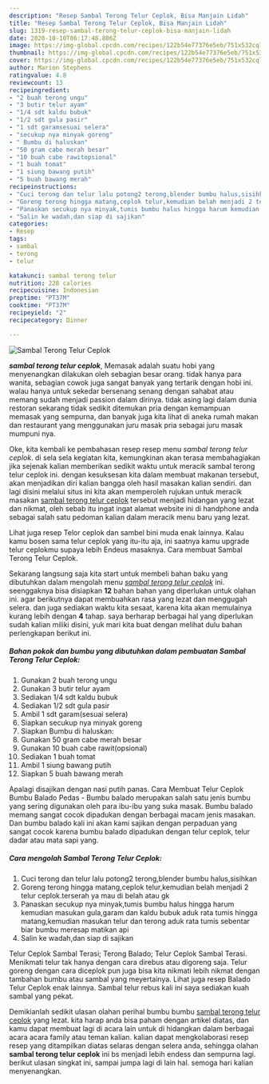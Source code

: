 ```yaml
---
description: "Resep Sambal Terong Telur Ceplok, Bisa Manjain Lidah"
title: "Resep Sambal Terong Telur Ceplok, Bisa Manjain Lidah"
slug: 1319-resep-sambal-terong-telur-ceplok-bisa-manjain-lidah
date: 2020-10-10T06:17:48.806Z
image: https://img-global.cpcdn.com/recipes/122b54e77376e5eb/751x532cq70/sambal-terong-telur-ceplok-foto-resep-utama.jpg
thumbnail: https://img-global.cpcdn.com/recipes/122b54e77376e5eb/751x532cq70/sambal-terong-telur-ceplok-foto-resep-utama.jpg
cover: https://img-global.cpcdn.com/recipes/122b54e77376e5eb/751x532cq70/sambal-terong-telur-ceplok-foto-resep-utama.jpg
author: Marion Stephens
ratingvalue: 4.8
reviewcount: 13
recipeingredient:
- "2 buah terong ungu"
- "3 butir telur ayam"
- "1/4 sdt kaldu bubuk"
- "1/2 sdt gula pasir"
- "1 sdt garamsesuai selera"
- "secukup nya minyak goreng"
- " Bumbu di haluskan"
- "50 gram cabe merah besar"
- "10 buah cabe rawitopsional"
- "1 buah tomat"
- "1 siung bawang putih"
- "5 buah bawang merah"
recipeinstructions:
- "Cuci terong dan telur lalu potong2 terong,blender bumbu halus,sisihkan"
- "Goreng terong hingga matang,ceplok telur,kemudian belah menjadi 2 telur ceplok.terserah ya mau di belah atau gk"
- "Panaskan secukup nya minyak,tumis bumbu halus hingga harum kemudian masukan gula,garam dan kaldu bubuk aduk rata tumis hingga matang,kemudian masukan telur dan terong aduk rata tumis sebentar biar bumbu meresap matikan api"
- "Salin ke wadah,dan siap di sajikan"
categories:
- Resep
tags:
- sambal
- terong
- telur

katakunci: sambal terong telur 
nutrition: 228 calories
recipecuisine: Indonesian
preptime: "PT37M"
cooktime: "PT37M"
recipeyield: "2"
recipecategory: Dinner

---
```



![Sambal Terong Telur Ceplok](https://img-global.cpcdn.com/recipes/122b54e77376e5eb/751x532cq70/sambal-terong-telur-ceplok-foto-resep-utama.jpg)

<b><i>sambal terong telur ceplok</i></b>, Memasak adalah suatu hobi yang menyenangkan dilakukan oleh sebagian besar orang. tidak hanya para wanita, sebagian cowok juga sangat banyak yang tertarik dengan hobi ini. walau hanya untuk sekedar bersenang senang dengan sahabat atau memang sudah menjadi passion dalam dirinya. tidak asing lagi dalam dunia restoran sekarang tidak sedikit ditemukan pria dengan kemampuan memasak yang sempurna, dan banyak juga kita lihat di aneka rumah makan dan restaurant yang menggunakan juru masak pria sebagai juru masak mumpuni nya.

Oke, kita kembali ke pembahasan resep resep menu <i>sambal terong telur ceplok</i>. di sela sela kegiatan kita, kemungkinan akan terasa membahagiakan jika sejenak kalian memberikan sedikit waktu untuk meracik sambal terong telur ceplok ini. dengan kesuksesan kita dalam membuat makanan tersebut, akan menjadikan diri kalian bangga oleh hasil masakan kalian sendiri. dan lagi disini melalui situs ini kita akan memperoleh rujukan untuk meracik masakan <u>sambal terong telur ceplok</u> tersebut menjadi hidangan yang lezat dan nikmat, oleh sebab itu ingat ingat alamat website ini di handphone anda sebagai salah satu pedoman kalian dalam meracik menu baru yang lezat.

Lihat juga resep Telor ceplok dan sambel bini muda enak lainnya. Kalau kamu bosen sama telur ceplok yang itu-itu aja, ini saatnya kamu upgrade telur ceplokmu supaya lebih Endeus masaknya. Cara membuat Sambal Terong Telur Ceplok.


Sekarang langsung saja kita start untuk membeli bahan baku yang dibutuhkan dalam mengolah menu <u><i>sambal terong telur ceplok</i></u> ini. seenggaknya bisa disiapkan <b>12</b> bahan bahan yang diperlukan untuk olahan ini. agar berikutnya dapat membuahkan rasa yang lezat dan menggugah selera. dan juga sediakan waktu kita sesaat, karena kita akan memulainya kurang lebih dengan <b>4</b> tahap. saya berharap berbagai hal yang diperlukan sudah kalian miliki disini, yuk mari kita buat dengan melihat dulu bahan perlengkapan berikut ini.

<!--inarticleads1-->

##### Bahan pokok dan bumbu yang dibutuhkan dalam pembuatan Sambal Terong Telur Ceplok:

1. Gunakan 2 buah terong ungu
1. Gunakan 3 butir telur ayam
1. Sediakan 1/4 sdt kaldu bubuk
1. Sediakan 1/2 sdt gula pasir
1. Ambil 1 sdt garam(sesuai selera)
1. Siapkan secukup nya minyak goreng
1. Siapkan  Bumbu di haluskan:
1. Gunakan 50 gram cabe merah besar
1. Gunakan 10 buah cabe rawit(opsional)
1. Sediakan 1 buah tomat
1. Ambil 1 siung bawang putih
1. Siapkan 5 buah bawang merah


Apalagi disajikan dengan nasi putih panas. Cara Membuat Telur Ceplok Bumbu Balado Pedas - Bumbu balado merupakan salah satu jenis bumbu yang sering digunakan oleh para ibu-ibu yang suka masak. Bumbu balado memang sangat cocok dipadukan dengan berbagai macam jenis masakan. Dan bumbu balado kali ini akan kami sajikan dengan perpaduan yang sangat cocok karena bumbu balado dipadukan dengan telur ceplok, telur dadar atau mata sapi yang. 

<!--inarticleads2-->

##### Cara mengolah Sambal Terong Telur Ceplok:

1. Cuci terong dan telur lalu potong2 terong,blender bumbu halus,sisihkan
1. Goreng terong hingga matang,ceplok telur,kemudian belah menjadi 2 telur ceplok.terserah ya mau di belah atau gk
1. Panaskan secukup nya minyak,tumis bumbu halus hingga harum kemudian masukan gula,garam dan kaldu bubuk aduk rata tumis hingga matang,kemudian masukan telur dan terong aduk rata tumis sebentar biar bumbu meresap matikan api
1. Salin ke wadah,dan siap di sajikan


Telur Ceplok Sambal Terasi; Terong Balado; Telur Ceplok Sambal Terasi. Menikmati telur tak hanya dengan cara direbus atau digoreng saja. Telur goreng dengan cara diceplok pun juga bisa kita nikmati lebih nikmat dengan tambahan bumbu atau sambal yang meyertainya. Lihat juga resep Balado Telur Ceplok enak lainnya. Sambal telur rebus kali ini saya sediakan kuah sambal yang pekat. 

Demikianlah sedikit ulasan olahan perihal bumbu bumbu <u>sambal terong telur ceplok</u> yang lezat. kita harap anda bisa paham dengan artikel diatas, dan kamu dapat membuat lagi di acara lain untuk di hidangkan dalam berbagai acara acara family atau teman kalian. kalian dapat mengkolaborasi resep resep yang ditampilkan diatas selaras dengan selera anda, sehingga olahan <b>sambal terong telur ceplok</b> ini bs menjadi lebih endess dan sempurna lagi. berikut ulasan singkat ini, sampai jumpa lagi di lain hal. semoga hari kalian menyenangkan.
